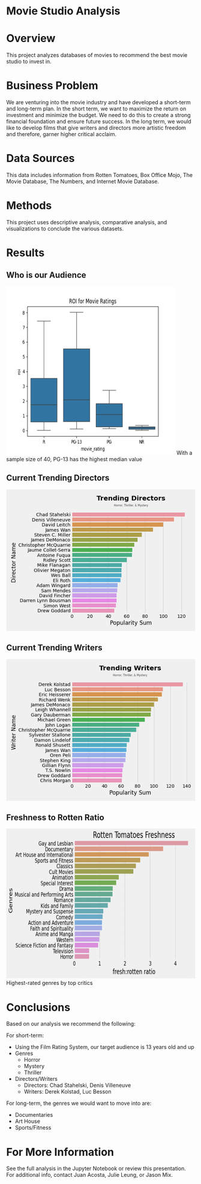 # Movie Studio Analysis

# Overview
This project analyzes databases of movies to recommend the best movie studio to invest in.

# Business Problem
We are venturing into the movie industry and have developed a short-term and long-term plan. In the short term, we want to maximize the return on investment and minimize the budget. We need to do this to create a strong financial foundation and ensure future success. In the long term, we would like to develop films that give writers and directors more artistic freedom and therefore, garner higher critical acclaim.

# Data Sources
This data includes information from Rotten Tomatoes, Box Office Mojo, The Movie Database, The Numbers, and Internet Movie Database.

# Methods
This project uses descriptive analysis, comparative analysis, and visualizations to conclude the various datasets.

# Results
## Who is our Audience
<img src='images/boxplot_review_movie.png' width='450' height='450'>
With a sample size of 40, PG-13 has the highest median value 

## Current Trending Directors
<img src='images/director.png' width='650'>

## Current Trending Writers
<img src='images/writer.png' width='650'>

## Freshness to Rotten Ratio
<img src='images/fresh_rotten_chart.png' width='650' height='400'>
Highest-rated genres by top critics

# Conclusions
Based on our analysis we recommend the following:

For short-term:
- Using the Film Rating System, our target audience is 13 years old and up
- Genres
    - Horror
    - Mystery 
    - Thriller
- Directors/Writers
    - Directors: Chad Stahelski, Denis Villeneuve
    - Writers: Derek Kolstad, Luc Besson
  
For long-term, the genres we would want to move into are:
- Documentaries
- Art House
- Sports/Fitness


# For More Information
See the full analysis in the Jupyter Notebook or review this presentation. For additional info, contact Juan Acosta, Julie Leung, or Jason Mix.

